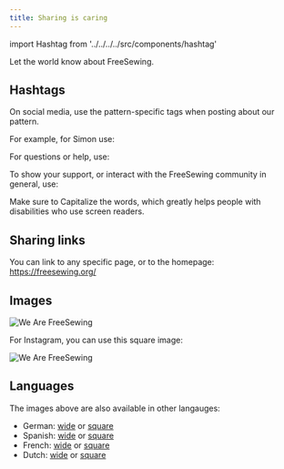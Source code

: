 ```yaml
---
title: Sharing is caring
---
```


import Hashtag from '../../../../src/components/hashtag'

Let the world know about FreeSewing.

## Hashtags

On social media, use the pattern-specific tags when posting about our pattern.

For example, for Simon use: <Hashtag tag='FreeSewingSimon' title='Simon Hashtag' />


For questions or help, use: <Hashtag tag='AskFreeSewing' title='Ask FreeSewing Hashtag' />

To show your support, or interact with the FreeSewing community in general, use: <Hashtag tag='WeAreFreeSewing' title='We Are FreeSewing Hashtag' />

<Tip>

Make sure to Capitalize the words, which greatly helps people with disabilities who use screen readers.

</Tip>

## Sharing links

You can link to any specific page, or to the homepage: https://freesewing.org/

## Images

<img src="/share/en.wide.png" alt="We Are FreeSewing" style="max-height: 25vh;" class="shadow" />


For Instagram, you can use this square image:

<img src="/share/en.square.png" alt="We Are FreeSewing" style="max-height: 25vh;" class="shadow" />

## Languages

The images above are also available in other langauges:

 - German: [wide](/share/de.wide.jpg) or [square](/share/de.square.jpg)
 - Spanish: [wide](/share/es.wide.jpg) or [square](/share/es.square.jpg)
 - French: [wide](/share/fr.wide.jpg) or [square](/share/fr.square.jpg)
 - Dutch: [wide](/share/nl.wide.jpg) or [square](/share/nl.square.jpg)
